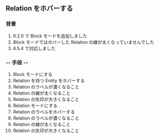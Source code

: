 ## Relation をホバーする

### 背景

1. 6.2.0 で Block モードを追加しました
2. Block モードではホバーした Relation の線が太くなっていませんでした
3. 6.5.4 で対応しました

### -- 手段 --

1. Block モードにする
2. Relation を持つ Entity をホバーする
3. Relation のラベルが濃くなること
4. Relation の線が太くなること
5. Relation の矢印が大きくなること
6. Relation モードにする
7. Relation のラベルをホバーする
8. Relation のラベルが濃くなること
9. Relation の線が太くなること
10. Relation の矢印が大きくなること
